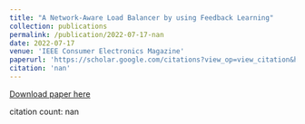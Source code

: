 ```yaml
---
title: "A Network-Aware Load Balancer by using Feedback Learning"
collection: publications
permalink: /publication/2022-07-17-nan
date: 2022-07-17
venue: 'IEEE Consumer Electronics Magazine'
paperurl: 'https://scholar.google.com/citations?view_op=view_citation&hl=en&user=CCckbEUAAAAJ&cstart=20&pagesize=80&citation_for_view=CCckbEUAAAAJ:artPoR2Yc-kC'
citation: 'nan'
---
```

[Download paper here](https://scholar.google.com/citations?view_op=view_citation&hl=en&user=CCckbEUAAAAJ&cstart=20&pagesize=80&citation_for_view=CCckbEUAAAAJ:artPoR2Yc-kC)

citation count: nan